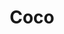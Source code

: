 ---
title: Coco
date: 
draft: false

# descripcion
description : Coco

materials: Plata 925

color: Plateado

dimensions: 1,4cm

code: 02-13-0128

type: "Dijes"

categories: []

price: $5.120,00

price_eftvo: $4.350,00

# Images
# first image will be shown in the product page
images:
  # - image: "images/path_to_image"
  # La ubicacion de las imagenes es imagenes/Dijes/Dijes.Microcubic/02-13-0128-coco
  - image: "./images/dijes/microcubic/02-13-0128-chanel_a.JPG"
  - image: "./images/dijes/microcubic/02-13-0128-chanel_b.JPG"
---
